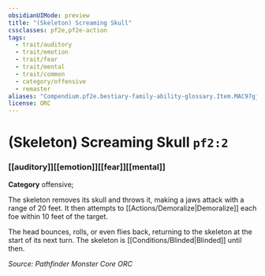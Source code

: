 ```yaml
---
obsidianUIMode: preview
title: "(Skeleton) Screaming Skull"
cssclasses: pf2e,pf2e-action
tags:
  - trait/auditory
  - trait/emotion
  - trait/fear
  - trait/mental
  - trait/common
  - category/offensive
  - remaster
aliases: "Compendium.pf2e.bestiary-family-ability-glossary.Item.MAC97gjFcdiqLyhp"
license: ORC
---
```

# (Skeleton) Screaming Skull `pf2:2`

### [[auditory]][[emotion]][[fear]][[mental]]

**Category** offensive; 




The skeleton removes its skull and throws it, making a jaws attack with a range of 20 feet. It then attempts to [[Actions/Demoralize|Demoralize]] each foe within 10 feet of the target.

The head bounces, rolls, or even flies back, returning to the skeleton at the start of its next turn. The skeleton is [[Conditions/Blinded|Blinded]] until then.

*Source: Pathfinder Monster Core*
*ORC*